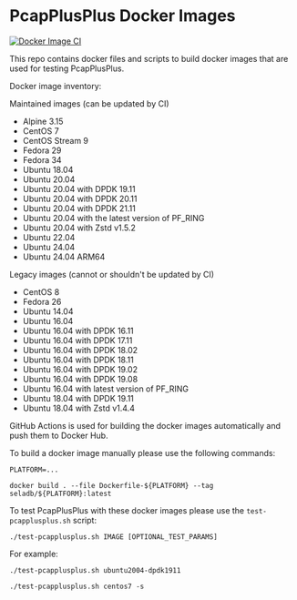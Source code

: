 # PcapPlusPlus Docker Images

[![Docker Image CI](https://github.com/seladb/PcapPlusPlus-DockerImages/actions/workflows/docker-image.yml/badge.svg)](https://github.com/seladb/PcapPlusPlus-DockerImages/actions/workflows/docker-image.yml)

This repo contains docker files and scripts to build docker images that are used for testing PcapPlusPlus.

Docker image inventory:

Maintained images (can be updated by CI)
- Alpine 3.15
- CentOS 7
- CentOS Stream 9
- Fedora 29
- Fedora 34
- Ubuntu 18.04
- Ubuntu 20.04
- Ubuntu 20.04 with DPDK 19.11
- Ubuntu 20.04 with DPDK 20.11
- Ubuntu 20.04 with DPDK 21.11
- Ubuntu 20.04 with the latest version of PF_RING
- Ubuntu 20.04 with Zstd v1.5.2
- Ubuntu 22.04
- Ubuntu 24.04
- Ubuntu 24.04 ARM64

Legacy images (cannot or shouldn't be updated by CI)
- CentOS 8
- Fedora 26
- Ubuntu 14.04
- Ubuntu 16.04
- Ubuntu 16.04 with DPDK 16.11
- Ubuntu 16.04 with DPDK 17.11
- Ubuntu 16.04 with DPDK 18.02
- Ubuntu 16.04 with DPDK 18.11
- Ubuntu 16.04 with DPDK 19.02
- Ubuntu 16.04 with DPDK 19.08
- Ubuntu 16.04 with latest version of PF_RING
- Ubuntu 18.04 with DPDK 19.11
- Ubuntu 18.04 with Zstd v1.4.4

GitHub Actions is used for building the docker images automatically and push them to Docker Hub.

To build a docker image manually please use the following commands:

```shell
PLATFORM=...

docker build . --file Dockerfile-${PLATFORM} --tag seladb/${PLATFORM}:latest
```

To test PcapPlusPlus with these docker images please use the `test-pcapplusplus.sh` script:

```shell
./test-pcapplusplus.sh IMAGE [OPTIONAL_TEST_PARAMS]
```

For example:

```shell
./test-pcapplusplus.sh ubuntu2004-dpdk1911

./test-pcapplusplus.sh centos7 -s
```
